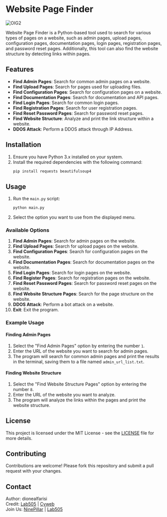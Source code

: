 # Website Page Finder
![OIG2](https://github.com/user-attachments/assets/f2d5e725-14b8-4d6e-861f-701d4ba58348)

Website Page Finder is a Python-based tool used to search for various types of pages on a website, such as admin pages, upload pages, configuration pages, documentation pages, login pages, registration pages, and password reset pages. Additionally, this tool can also find the website structure by detecting links within pages.

## Features

- **Find Admin Pages**: Search for common admin pages on a website.
- **Find Upload Pages**: Search for pages used for uploading files.
- **Find Configuration Pages**: Search for configuration pages on a website.
- **Find Documentation Pages**: Search for documentation and API pages.
- **Find Login Pages**: Search for common login pages.
- **Find Registration Pages**: Search for user registration pages.
- **Find Reset Password Pages**: Search for password reset pages.
- **Find Website Structure**: Analyze and print the link structure within a website.
- **DDOS Attack**: Perform a DDOS attack through IP Address.

## Installation

1. Ensure you have Python 3.x installed on your system.
2. Install the required dependencies with the following command:
   ```sh
   pip install requests beautifulsoup4
   ```

## Usage

1. Run the `main.py` script:
   ```sh
   python main.py
   ```

2. Select the option you want to use from the displayed menu.

### Available Options

1. **Find Admin Pages**: Search for admin pages on the website.
2. **Find Upload Pages**: Search for upload pages on the website.
3. **Find Configuration Pages**: Search for configuration pages on the website.
4. **Find Documentation Pages**: Search for documentation pages on the website.
5. **Find Login Pages**: Search for login pages on the website.
6. **Find Register Pages**: Search for registration pages on the website.
7. **Find Reset Password Pages**: Search for password reset pages on the website.
8. **Find Website Structure Pages**: Search for the page structure on the website.
9. **DDOS Attack**: Perform a bot attack on a website.
0. **Exit**: Exit the program.

### Example Usage

#### Finding Admin Pages

1. Select the "Find Admin Pages" option by entering the number `1`.
2. Enter the URL of the website you want to search for admin pages.
3. The program will search for common admin pages and print the results in the terminal, saving them to a file named `admin_url_list.txt`.

#### Finding Website Structure

1. Select the "Find Website Structure Pages" option by entering the number `8`.
2. Enter the URL of the website you want to analyze.
3. The program will analyze the links within the pages and print the website structure.

## License

This project is licensed under the MIT License - see the [LICENSE](LICENSE) file for more details.

## Contributing

Contributions are welcome! Please fork this repository and submit a pull request with your changes.

## Contact

Author: dionealfarisi  
Credit: [Lab505](https://github.com/505LabCenter/) | [Cyweb](https://github.com/cyweb)  
Join Us: [NinePillar](https://t.me/ninepillar) | [Lab505](https://t.me/Lab505)
